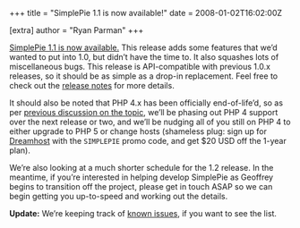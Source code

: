 +++
title = "SimplePie 1.1 is now available!"
date = 2008-01-02T16:02:00Z

[extra]
author = "Ryan Parman"
+++

[SimplePie 1.1 is now available.](/downloads/) This release adds some features that we’d wanted to put into 1.0, but didn’t have the time to. It also squashes lots of miscellaneous bugs. This release is API-compatible with previous 1.0.x releases, so it should be as simple as a drop-in replacement. Feel free to check out the [release notes](/wiki/misc/release_notes/simplepie_1.1) for more details.

It should also be noted that PHP 4.x has been officially end-of-life’d, so as per [previous discussion on the topic](/blog/2007/07/13/simplepie-is-going-php5-only/), we’ll be phasing out PHP 4 support over the next release or two, and we’ll be nudging all of you still on PHP 4 to either upgrade to PHP 5 or change hosts (shameless plug: sign up for [Dreamhost](http://dreamhost.com/r.cgi?skyzyx) with the `SIMPLEPIE` promo code, and get $20 USD off the 1-year plan).

We’re also looking at a much shorter schedule for the 1.2 release. In the meantime, if you’re interested in helping develop SimplePie as Geoffrey begins to transition off the project, please get in touch ASAP so we can begin getting you up-to-speed and working out the details.

**Update:** We’re keeping track of [known issues](/wiki/misc/release_notes/simplepie_1.1#known_issues), if you want to see the list.
